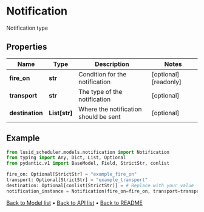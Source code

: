 # Notification

Notification type
## Properties
Name | Type | Description | Notes
------------ | ------------- | ------------- | -------------
**fire_on** | **str** | Condition for the notification | [optional] [readonly] 
**transport** | **str** | The type of the notification | [optional] 
**destination** | **List[str]** | Where the notification should be sent | [optional] 
## Example

```python
from lusid_scheduler.models.notification import Notification
from typing import Any, Dict, List, Optional
from pydantic.v1 import BaseModel, Field, StrictStr, conlist

fire_on: Optional[StrictStr] = "example_fire_on"
transport: Optional[StrictStr] = "example_transport"
destination: Optional[conlist(StrictStr)] = # Replace with your value
notification_instance = Notification(fire_on=fire_on, transport=transport, destination=destination)

```

[Back to Model list](../README.md#documentation-for-models) &#8226; [Back to API list](../README.md#documentation-for-api-endpoints) &#8226; [Back to README](../README.md)

